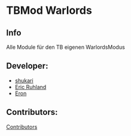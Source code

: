 # TBMod Warlords
## Info
Alle Module für den TB eigenen WarlordsModus

## Developer:
- [shukari](https://github.com/shukari)
- [Eric Ruhland](https://github.com/Er1807)
- [Eron](https://github.com/E-for-Eron)

## Contributors:
[Contributors](https://github.com/TacticalBaconDevs/TBMod/graphs/contributors)
